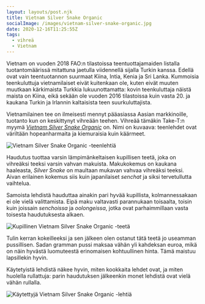 ```yaml
---
layout: layouts/post.njk
title: Vietnam Silver Snake Organic
socialImage: /images/vietnam-silver-snake-organic.jpg
date: 2020-12-16T11:25:55Z
tags:
  - vihreä
  - Vietnam
---
```

Vietnam on vuoden 2018 FAO:n tilastoissa teentuottajamaiden listalla tuotantomäärissä mitattuna jaetulla viidennellä sijalla Turkin kanssa. Edellä ovat vain teentuotannon suurmaat Kiina, Intia, Kenia ja Sri Lanka. Kummoisia teenkuluttuja vietnamilaiset eivät kuitenkaan ole, kuten eivät muuten muutkaan kärkimaista Turkkia lukuunottamatta: kovin teenkuluttaja näistä maista on Kiina, eikä sekään ole vuoden 2016 tilastoissa kuin vasta 20. ja kaukana Turkin ja Irlannin kaltaisista teen suurkuluttajista.

Vietnamilainen tee on ilmeisesti mennyt pääasiassa Aasian markkinoille, tuotanto kun on keskittynyt vihreään teehen. Vihreää tämäkin Take-T:n myymä *[Vietnam Silver Snake Organic](https://take-t.fi/products/vietnam-silver-snake-organic)* on. Nimi on kuvaava: teenlehdet ovat väriltään hopeanharmaita ja kiemuraisia kuin käärmeet.

![Vietnam Silver Snake Organic -teenlehtiä](/images/vietnam-silver-snake-organic.jpg)

Haudutus tuottaa varsin lämpimänkeltaisen kupillisen teetä, joka on vihreäksi teeksi varsin vahvan makuista. Makukokemus on kaukana haaleasta, *Silver Snake* on maultaan mukavan vahvaa vihreäksi teeksi. Aivan erilainen kokemus siis kuin japanilaiset *senchat* ja siksi tervetullutta vaihtelua.

Samoista lehdistä hauduttaa ainakin pari hyvää kupillista, kolmannessakaan ei ole vielä valittamista. Eipä maku valtavasti parannukaan toisaalta, toisin kuin joissain *senchoissa* ja *oolongeissa*, jotka ovat parhaimmillaan vasta toisesta haudutuksesta alkaen.

![Kupillinen Vietnam Silver Snake Organic -teetä](/images/vietnam-silver-snake-organic-kuppi.jpg)

Tulin kerran kokeilleeksi ja sen jälkeen olen ostanut tätä teetä jo useamman pussillisen. Sadan gramman pussi maksaa vähän yli kahdeksan euroa, mikä on näin hyvästä luomuteestä erinomaisen kohtuullinen hinta. Tämä maistuu lapsillekin hyvin.

Käytetyistä lehdistä näkee hyvin, miten kookkaita lehdet ovat, ja miten huolella rullattuja: parin haudutuksen jälkeenkin monet lehdistä ovat vielä vähän rullalla.

![Käytettyjä Vietnam Silver Snake Organic -lehtiä](/images/vietnam-silver-snake-organic-lehdet.jpg)
